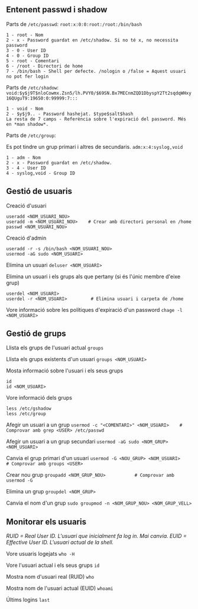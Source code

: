 
## Entenent passwd i shadow

Parts de ``/etc/passwd``:
``root:x:0:0:root:/root:/bin/bash``

```
1 - root - Nom
2 - x - Password guardat en /etc/shadow. Si no té x, no necessita password
3 - 0 - User ID
4 - 0 - Group ID
5 - root - Comentari
6 - /root - Directori de home
7 - /bin/bash - Shell per defecte. /nologin o /false = Aquest usuari no pot fer login
```

Parts de ``/etc/shadow``:
``void:$y$j9T$nloCowmx.Zsn5/lh.PVY0/$69SN.Bx7MECnmZQD1DbyspY2Tt2sqdqWHxy16QUguT9:19650:0:99999:7:::``

```
1 - void - Nom
2 - $y$j9.. - Password hashejat. $type$salt$hash
La resta de 7 camps - Referència sobre l'expiració del password. Més en *man shadow*.
```

Parts de ``/etc/group``:

Es pot tindre un grup primari i altres de secundaris.
``adm:x:4:syslog,void``

```
1 - adm - Nom
2 - x - Password guardat en /etc/shadow.
3 - 4 - User ID
4 - syslog,void - Group ID
```

## Gestió de usuaris

Creació d'usuari
```
useradd <NOM_USUARI_NOU>
useradd -m <NOM_USUARI_NOU>    # Crear amb directori personal en /home
passwd <NOM_USUARI_NOU>
```

Creació d'admin
```
useradd -r -s /bin/bash <NOM_USUARI_NOU>
usermod -aG sudo <NOM_USUARI>
```

Elimina un usuari
``deluser <NOM_USUARI>``

Elimina un usuari i els grups als que pertany (si és l'únic membre d'eixe grup)
```
userdel <NOM_USUARI>
userdel -r <NOM_USUARI>         # Elimina usuari i carpeta de /home
```

Vore informació sobre les polítiques d'expiració d'un password
``chage -l <NOM_USUARI>``

## Gestió de grups

Llista els grups de l'usuari actual
``groups``

Llista els grups existents d'un usuari
``groups <NOM_USUARI>``

Mosta informació sobre l'usuari i els seus grups
```
id
id <NOM_USUARI>
```

Vore informació dels grups
```
less /etc/gshadow
less /etc/group
```

Afegir un usuari a un grup
``usermod -c "<COMENTARI>" <NOM_USUARI>    # Comprovar amb grep <USER> /etc/passwd``

Afegir un usuari a un grup secundari
``usermod -aG sudo <NOM_GRUP> <NOM_USUARI>``

Canvia el grup primari d'un usuari
``usermod -G <NOU_GRUP> <NOM_USUARI>        # Comprovar amb groups <USER>``

Crear nou grup
``groupadd <NOM_GRUP_NOU>           # Comprovar amb usermod -G``

Elimina un grup
``groupdel <NOM_GRUP>``

Canvia el nom d'un grup
``sudo groupmod -n <NOM_GRUP_NOU> <NOM_GRUP_VELL>``

## Monitorar els usuaris

*RUID = Real User ID. L'usuari que inicialment fa log in. Mai canvia.
EUID = Effective User ID. L'usuari actual de la shell.*

Vore usuaris logejats
``who -H``

Vore l'usuari actual i els seus grups
``id``

Mostra nom d'usuari real (RUID)
``who``

Mostra nom de l'usuari actual (EUID)
``whoami``

Últims logins
``last``
